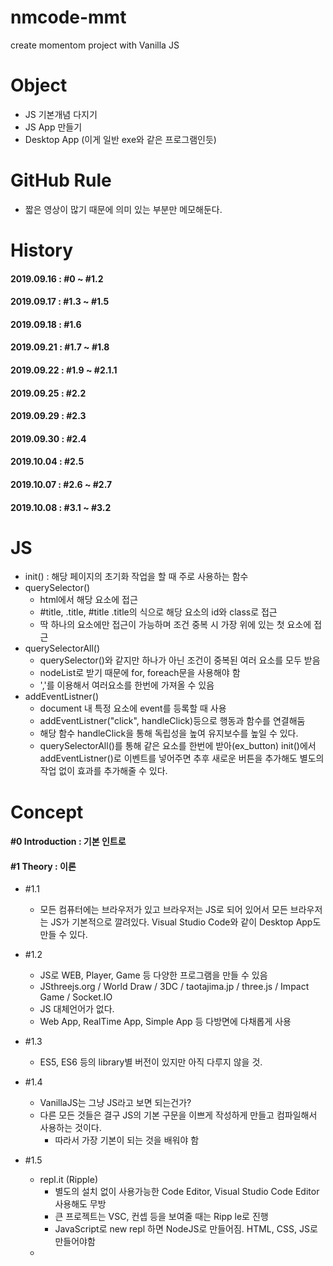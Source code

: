 # nmcode-mmt
create momentom project with Vanilla JS


# Object 
- JS 기본개념 다지기
- JS App 만들기
- Desktop App (이게 일반 exe와 같은 프로그램인듯)

# GitHub Rule
- 짧은 영상이 많기 때문에 의미 있는 부분만 메모해둔다.

# History
#### 2019.09.16 : #0 ~ #1.2
#### 2019.09.17 : #1.3 ~ #1.5
#### 2019.09.18 : #1.6
#### 2019.09.21 : #1.7 ~ #1.8
#### 2019.09.22 : #1.9 ~ #2.1.1
#### 2019.09.25 : #2.2
#### 2019.09.29 : #2.3
#### 2019.09.30 : #2.4
#### 2019.10.04 : #2.5
#### 2019.10.07 : #2.6 ~ #2.7
#### 2019.10.08 : #3.1 ~ #3.2

# JS
- init() : 해당 페이지의 초기화 작업을 할 때 주로 사용하는 함수
- querySelector()
  - html에서 해당 요소에 접근
  - #title, .title, #title .title의 식으로 해당 요소의 id와 class로 접근
  - 딱 하나의 요소에만 접근이 가능하며 조건 중복 시 가장 위에 있는 첫 요소에 접근
- querySelectorAll()
  - querySelector()와 같지만 하나가 아닌 조건이 중복된 여러 요소를 모두 받음
  - nodeList로 받기 때문에 for, foreach문을 사용해야 함
  - ','를 이용해서 여러요소를 한번에 가져올 수 있음  
- addEventListner()
  - document 내 특정 요소에 event를 등록할 때 사용
  - addEventListner("click", handleClick)등으로 행동과 함수를 연결해둠
  - 해당 함수 handleClick을 통해 독립성을 높여 유지보수를 높일 수 있다.
  - querySelectorAll()를 통해 같은 요소를 한번에 받아(ex_button) init()에서 addEventListner()로 이벤트를 넣어주면 추후 새로운 버튼을 추가해도 별도의 작업 없이 효과를 추가해줄 수 있다.

# Concept
#### #0 Introduction : 기본 인트로
#### #1 Theory : 이론
- #1.1
  - 모든 컴퓨터에는 브라우저가 있고 브라우저는 JS로 되어 있어서 모든 브라우저는 JS가 기본적으로 깔려있다.
    Visual Studio Code와 같이 Desktop App도 만들 수 있다.
- #1.2
  - JS로 WEB, Player, Game 등 다양한 프로그램을 만들 수 있음
  - JSthreejs.org / World Draw / 3DC / taotajima.jp / three.js / Impact Game / Socket.IO
  - JS 대체언어가 없다.
  - Web App, RealTime App, Simple App 등 다방면에 다채롭게 사용
- #1.3
  - ES5, ES6 등의 library별 버전이 있지만 아직 다루지 않을 것.
- #1.4
  - VanillaJS는 그냥 JS라고 보면 되는건가?
  - 다른 모든 것들은 결구 JS의 기본 구문을 이쁘게 작성하게 만들고 컴파일해서 사용하는 것이다.
    - 따라서 가장 기본이 되는 것을 배워야 함
- #1.5
  - repl.it (Ripple)
    - 별도의 설치 없이 사용가능한 Code Editor, Visual Studio Code Editor 사용해도 무방
    - 큰 프로젝트는 VSC, 컨셉 등을 보여줄 때는 Ripp le로 진행
    - JavaScript로 new repl 하면 NodeJS로 만들어짐. HTML, CSS, JS로 만들어야함
  - <script> 구문은 <body> tag 가장 마지막 추가
  - 모든 컴퓨터에는 JS가 깔려있다. 브라우져랑 함게 구성되어있다. → 그렇기에 강력한 언어다
- #1.6
  - Lines이 아닌 Expressions로 구분
    + Expression은 수학적으로 어떠한 식, 꼴의 뜻으로 세미폴론(;)을 붙이는 코드 단위로 생각하면 될듯
  - Variable(변수)은 Creaet, Initialize, Use(생성, 초기화, 사용) 한다. 
  - Variable 생성 및 초기화 시 let??을 씀 왜지 → #1.7
- #1.7
  - const(constant: 상수), let, var
  - var로 모든 것을 했었지만 지금은 let과 const가 생김
  
- #1.8
  - String: 끈. 끝이 있는 것. text string
  - Float: floating number 떠돌이 소숫점을 갖고 있는 숫자

- #1.9
  - camel case로 변수명 지정
    - 띄어 쓰기하는 부분을 대문자로 표현
  - Array
    - const daysOfWeek = []; 대괄호로 Array 선언
    - String, num, bool 여러 type의 데이터 넣어도 다 들어감
    
- #1.10
  - Object
    - const userInfo = {}; //Object는 중괄호로 선언
      - const userInfo = { //이런식으로 데이터 값을 넣어줌
          name: "BTS",
          age: 29,
          gender: "Male",
          isHandsome: true
        }
      - console.log(userInfo.age) //이런 식으로 원하는 값 가져옴
      - userInfo.age = 40 //이렇게 Object 값 수정 가능. Setter 와 같음
    - Array와 Object 혼용 가능
    ```javascript
        const userInfo = {
          name: "BTS",
          age: 29,
          favoriteMusic: ["벚꽃엔딩", "흔들리는꽃들속에서","6 to 9"],
          myGrade: [
            {
              subject: "반소자", 
              grade: "F"
            }, {
              subject: "현사패", 
              grade: "A0"
            }, {
              subject: "공학수학1", 
              grade: "B+"
            }]
        };
    ```
      - console.log(userInfo.myGrade[1].grade); //이런 식으로 타고타고 데이터를 불러올 수 있음  
  - error
    - unexpected identifier : 뜻밖의 식별자
    - unexpected token , : 뜻밖의 , 
    - undefined : 정의되지 않음
    - JS error는 HTML, CSS에 문제를 일으키지 않음
  
- #2.1
  - 내장함수(built-in function)
    - alert, console.log와 같은 기존에 JS에 내장되어 있는 함수
  - function 함수명(인자){함수내용}; //함수 선언
    - 인자: argument //함수에 넣어줄 변수, arg1, arg2, arg3... 여러개 선언 가능
    - 따로 type을 정해주진 않는듯. fuction sayHello(potato){console.log("Hello", potato)}
      - 이 경우에 console.log입장에서는 arg1, arg2라고 볼 수 있음. 
      ```javascript
      
        function sayHello(potato, kimchi, oil){
             console.log("Hello", potato, "My name is ", kimchi, ", age is ", oil);
        }

        sayHello("KYG", "BTS", 29) //Hello KYG My name is  BTS , age is  29
      ```
  - ~~내가 알게된 새로운 것은 console.log()에서 ','로 구분해도 알아서 띄어쓰기가 되어 출력된다는 점.. 기존에는 '+'해줬었는데.~~
    - 이것도 ES6의 경우에서만 인듯?
  - ~~또한 JS 내 String도 큰 따옴표("")로 String을 쓴다는 것.~~ --> 큰따, 작따 상관 없음

- #2.1.1
  - 백틱(`)
    - String을 이쁘게 쓰기위해 고안된 token //String 구문 안에 변수를 그대로 쓸 수 있어 별도의 ',' '+' 'space'를 쓸 필요가 
    ```javascript
      - console.log(`My Name Is ${name}, Age Is ${age}`);
    ```
  - return
    ```javascript
    const calculator = {
      plus : function(a, b){
        return a + b;
      },
      multi : function(a, b){
        return a * b;
      }
    }
    
    const plus = calculator.plus(4, 2);
    const multi = calculator.multi(4, 2);
    
    console.log(`plus: ${plus}, multi: ${multi}`); //plus: 6, multi: 8
    ```
    
- #2.2 
  - CSS에서 id로 효과줄 때 #id{내용}으로 줌
  - DOM: Document Object Module
    + html tag를 가져가서 객체로 만듦
    + JS를 통해 HTML 태그의 모든 것을 DOM객체로 만들 수 있다.
  ```javascript
  const title = document.getElementById("title"); // html 해당 id를 가진 태그의 데이터를 가져옴
  title.innerHTML = "Hi! From JS"; // title이 id인 태그의 내용을 바꿈
  ```
  
- #2.3
  - console.dir(title);을 통해서 해당 Element로 할 수 있는 것들을 알 수 있다.
    + 개발자모드 console에서 펼쳐보기
    + console.dir(document);를 통해서 document의 이벤트 확인
      + document.title = '어쩌구저쩌꾸' 등으로 모든 요소를 JS로 수정 가능
    + console.dir를 통해 해당 객체가 어떤 스크립트 이벤트들이 적용되어 있는지 확인할 수 있는듯
  - JS의 객체표기법으로 표기되어있고 해당 모든 이벤트값을 수정할 수 있음
  - document.getElementById, ByClassName, ByTagName 등으로 찾을 수 있음
    + .querySelector(""); 모든 자식들 중에 찾아라
      + "#title" id가 title인 것
      + ".title" class가 title인 것
      + 해당 값이 없으면 null을 받아옴 = undefined 같은 것

- #2.4
  - JS는 event에 반응하기위해 만들어짐(input, change, click 등)
  - 이러한 event를 중간에 가로챌 수 있다.
  ```javascript
      function handleResize(){
        console.log("I have been resized");
      }
      
      window.addEventListener("resize", handleResize); //윈도우 창 크기 변경 시 handlerResize 함수 작동
      // 이 때 handleResize가 아닌 handleResize());라고 괄호를 넣으면 윈도우 변경과 상관없이 즉시 함수가 작동함.중요
  ```
  - 해당 이벤트를 로그로 볼 수 있다.
  ```javascript
      function handleResize(event){ //윈도우창 변경 시 handleResize 함수가 작동하면서 해당 event를 console에 찍어줌
        console.log(event);
      }
      
      window.addEventListener("resize", handleResize);
  ```
  - title에 click 이벤트를 적용
  ```javascript
    const title = document.querySelector("#title");

    function handleClick(){
      title.style.color = "blue";
    }

    title.addEventListener("click", handleClick);
  ```
  
- #2.5
  - 아주 오래된 스크립트로 prompt가 있음. (현재는 거의 쓰지 않지만 작동은 함)
  - 입력 받은 text를 변수로 넣어줄 수 있지만 지금은 거의 안씀
  ```javascript
      prompt("Ask somthing"); //text를 입력할 수 있는 팝업 발생
  ``` 
  - 그냥 if, else, and, or
  
- #2.6
  - https://flatuicolors.com/   → 색깔 코드를 얻을 수 있는 페이지
  - 기본컬러를 정할 때 변수를 대문자와 언더바로 선언 const BASE_COLOR
  - init 함수를 통해 해당 페이지를 초기화함
  - addEventListener를 통해 다양한 이벤트 활용
    + addEventListener를 이용한 함수 사용 시 함수명을 handle함수명으로 하는 듯
    + "javascript dom event mdn"를 검색하여 다양한 이벤트 찾아보기
    + 이벤트의 근원을 찾고 싶으면 MDN을 항상 검색해볼 것
    + Network가 끊겼을 때 작동하는 이벤트 Offline
    ```javascript
    function handleOffline(){
      console.log("Network Offline"); //Network Offline log 찍음
    }
    
    window.addEventListener("offline", handleOffline); //네트워크 연결이 끊겼을 때 handleOffline 함수 작동
    ```
  - 2.6 JS 코드
  ```javascript
  const title = document.querySelector("#title");

  const BASE_COLOR = "rgb(52, 73, 94)"; //#34495e를 JS가 rgb로 표기해줌
  const OTHER_COLOR = "#7f8c8d";
  
  function handleClick() {
      const currentColor = title.style.color;
      if(currentColor === BASE_COLOR){
          title.style.color = OTHER_COLOR;
      }else{
          title.style.color = BASE_COLOR;
      }
  }
  
  function init() { //초기화 함수
      title.style.color = BASE_COLOR;
      title.addEventListener("mouseenter", handleClick); //event를 등록하는 방식, 다중 중복 등록이 가능
      //title.addEventListener("click", handleClick); //"click" 부분에는 다양한 동작들을 넣을 수 있음. 더블클릭, 마우스오버 등
  }
  
  init();
  ```

-#2.7
  - 해당 class 위에 마우스 커서를 두면 포인터로 바뀌도록 하는 명령
  ```css
    .btn {
      cursor: pointer;
    }
  ```
  - JS로 className을 바꾸는 것은 기존 Class를 고려하지 않고 강제로 바꾼다.
  - Element class name MDN 검색
    + ClassName을 바꾸는 것은 모든 Class를 없애고 바꾸기 때문에 ClassList의 Method를 사용해야함
    + ClossList Method에는 add, remove 등 특정 class를 제어할 수 있다.
  - classList Method: https://developer.mozilla.org/ko/docs/Web/API/Element/classList
  - 1차 if, else로 구현
    + JS
    ```javascript
        const title = document.querySelector("#title");

        const CLICKED_CLASS = "clicked";
  
        function handleClick(){
        //const currentClass = title.className;
        const hasClass = title.classList.contains(CLICKED_CLASS); //다수의 className을 갖고 있을 때, 해당 클래스의 포함유무를 true, false return
        //if (currentClass !== CLICKED_CLASS){
        if (!hasClass){
            //title.className = CLICKED_CLASS; //모든 클래스를 날리고 하나의 클래스만 남김
            title.classList.add(CLICKED_CLASS); //className에 CLICKED_CLASS 하나만 추가
        } else {
            //title.className = ""; //모든 클래스를 날림
            title.classList.remove(CLICKED_CLASS); //CLICKED_CLASS 하나만 지움
        }
    }
    
    function init() { //초기화 함수
        title.addEventListener("click", handleClick); //event를 등록하는 방식, 다중 중복 등록이 가능
        //title.addEventListener("click", handleClick); //"click" 부분에는 다양한 동작들을 넣을 수 있음. 더블클릭, 마우스오버 등
    }
    
    init();
    ```
    + CSS
    ```CSS
      body{
        background-color: #ecf0f1;
      }
      
      .btn {
          cursor: pointer;
      }
      
      h1{
          color: #34495e;
      }
      
      .clicked{
          color: #3498db;
      }
    ```
    + HTML
    ```html
      <!DOCTYPE html>
      <html>
        <head>
          <title>Something</title>
          <link rel="stylesheet" href="index.css" />
        </head>
        <body>
          <h1 id="title" class="btn">This work!</h1>
          <script src="index.js"></script>
        </body>
      </html>
    ```
  - 위 작업을 title.classList.toggle 하나로 해결 가능
    ```javascript
       //hasClass로 true, false를 return 받아 if, else로 구현
       function handleClick(){
           const hasClass = title.classList.contains(CLICKED_CLASS);
           if (!hasClass){
               title.classList.add(CLICKED_CLASS); //className에 CLICKED_CLASS 하나만 추가
           } else {
               title.classList.remove(CLICKED_CLASS); //CLICKED_CLASS 하나만 지움
           }
       }
       
       //toggle로 구현
       function handleClick(){
          title.classList.toggle(CLICKED_CLASS);
       }
    ```
    
-#3.1 (제작)
  - F12 개발자모드 콘솔에서 date 확인
    ```javascript
      const date = new Date() //undefined > 선언
      date //Tue Oct 08 2019 09:34:43 GMT+0900 (한국 표준시) > 해당 date 정보 표기
      date.getDay() //2 > new Date() 기준 요일인 화요일을 숫자로 표기 (1부터 월요일)
      date.getDate() //8 > new Date() 기준 날짜 표기
      date.getHours() // 9 > new Date() 기준 시간 표기
      date.getMinutes() // 34 > new Date() 기준 분 표기
    ```
    - 다시 date를 초기화시키는 방법을 모르겠음
  - 모든 것은 나눠서 한다. function init(){} init();을 먼저 해놓고 필요한 const를 정의하고 필요한 function을 정의하고 init()에 넣고
  ```javascript
        const clockContainer = document.querySelector(".js-clock"), //document의 자식에서 찾음, ','로 2개의 constant를 정의
          clockTitle = clockContainer.querySelector("h1"); //clockContainer의 자식에서 찾음(div 하위)
      
        function getTime(){
            const date = new Date();
            const minutes = date.getMinutes();
            const hours = date.getHours();
            const seconds = date.getSeconds();
            clockTitle.innerText = `${hours}:${minutes}:${seconds}`; // Date객체에서 시분초를 불러와 clockTitle h1에 넣어준다.
        }
        
        function init(){
            getTime(); // init 함수를 통해 페이지 초기화 시 getTime 함수를 실행한다.
        }
        
        init();
  ```
  
-#3.2
  - setInterval(fn, time);
    - 특정 함수 fn을 정해진 시간 time마다 반복 시키는 함수, 굉장히 간단하고 편리함
    - 해당 함수를 통해 getTime을 1초마다 실행시킴
  - 시분초가 10보다 작을 때 0~9로 뜨기 때문에 앞에 0을 붙여 00~09로 뜨게 해줘야함
    - ternary operatioin(삼항연산자)을 이용하여 추가
  ```javascript
    const clockContainer = document.querySelector(".js-clock"), //document의 자식에서 찾음, ','로 2개의 constant를 정의
    clockTitle = clockContainer.querySelector("h1"); //clockContainer의 자식에서 찾음(div 하위)

    function getTime(){
        const date = new Date();
        const minutes = date.getMinutes();
        const hours = date.getHours();
        const seconds = date.getSeconds();
        clockTitle.innerText = `${hours < 10 ? `0${hours}` : hours}:${
                                  minutes < 10 ? `0${minutes}` : minutes}:${
                                  seconds < 10 ? `0${seconds}` : seconds}`; // Date객체에서 시분초를 불러와 clockTitle h1에 넣어준다.
                                                                            //ternary operator(삼항연산자)를 활용하여 10보다 작을 때 앞에 0을 넣어줌
    }
    
    function init(){
        getTime(); // init 함수를 통해 페이지 초기화 시 getTime 함수를 실행한다.
        setInterval(getTime, 1000);
    }
    
    init();
  ```
